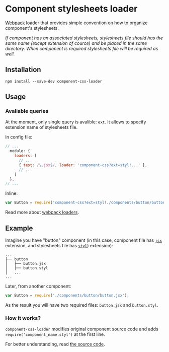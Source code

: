 # Component stylesheets loader

[Webpack](webpack.github.io) loader that provides simple convention on how to
organize component's stylesheets.

_If component has an associated stylesheets, stylesheets file should has the
same name (except extension of cource) and be placed in the same directory. When
component is required stylesheets file will be required as well._

## Installation

```
npm install --save-dev component-css-loader
```

## Usage

### Avaliable queries

At the moment, only single query is avalible: `ext`. It allows to specify
extension name of stylesheets file.

In config file:

``` javascript
// ...
  module: {
    loaders: [
      // ...
      { test: /\.jsx$/, loader: 'component-css?ext=styl!...' },
      // ...
    ]
  },
// ...
```

Inline:

``` javascript
var Button = require('component-css?ext=styl!./components/button/button.jsx');
```

Read more about [webpack loaders](http://webpack.github.io/docs/using-loaders.html).

## Example

Imagine you have "button" component (in this case, component file has
[`jsx`](http://facebook.github.io/react/docs/jsx-in-depth.html) extension, and
stylesheets file has [`styl`](http://learnboost.github.io/stylus/)) extension):

```
...
├── button
│   ├── button.jsx
│   ├── button.styl
│   ...
...
```

Later, from another component:

``` javascript
var Button = require('./components/button/button.jsx');
```

As the result you will have two required files: `button.jsx` and `button.styl`.

### How it works?

`component-css-loader` modifies original component source code and adds
`require('component_name.styl')` at the first line.

For better understanding, read [the source code](./component_css_loader.js).


